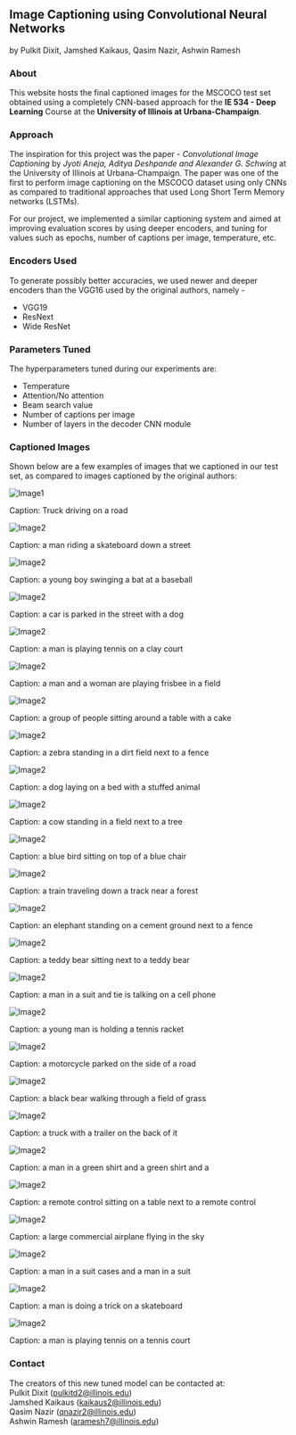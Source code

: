 ## Image Captioning using Convolutional Neural Networks
by Pulkit Dixit, Jamshed Kaikaus, Qasim Nazir, Ashwin Ramesh

### About

This website hosts the final captioned images for the MSCOCO test set obtained using a completely CNN-based approach for the **IE 534 - Deep Learning** Course at the **University of Illinois at Urbana-Champaign**.

### Approach

The inspiration for this project was the paper - *Convolutional Image Captioning* by *Jyoti Aneja, Aditya Deshpande and Alexander G. Schwing* at the University of Illinois at Urbana-Champaign. The paper was one of the first to perform image captioning on the MSCOCO dataset using only CNNs as compared to traditional approaches that used Long Short Term Memory networks (LSTMs).

For our project, we implemented a similar captioning system and aimed at improving evaluation scores by using deeper encoders, and tuning for values such as epochs, number of captions per image, temperature, etc.

### Encoders Used

To generate possibly better accuracies, we used newer and deeper encoders than the VGG16 used by the original authors, namely - 
* VGG19
* ResNext
* Wide ResNet

### Parameters Tuned

The hyperparameters tuned during our experiments are:
* Temperature
* Attention/No attention
* Beam search value
* Number of captions per image
* Number of layers in the decoder CNN module

### Captioned Images

Shown below are a few examples of images that we captioned in our test set, as compared to images captioned by the original authors:

![Image1](/test2014/COCO_test2014_000000000001.jpg)

Caption: Truck driving on a road


![Image2](/test2014/COCO_test2014_000000000014.jpg)

Caption:  a man riding a skateboard down a street


![Image2](/test2014/COCO_test2014_000000000016.jpg)

Caption: a young boy swinging a bat at a baseball



![Image2](/test2014/COCO_test2014_000000000027.jpg)

Caption: a car is parked in the street with a dog



![Image2](/test2014/COCO_test2014_000000000057.jpg)

Caption: a man is playing tennis on a clay court



![Image2](/test2014/COCO_test2014_000000000063.jpg)

Caption: a man and a woman are playing frisbee in a field



![Image2](/test2014/COCO_test2014_000000000069.jpg)

Caption: a group of people sitting around a table with a cake



![Image2](/test2014/COCO_test2014_000000000080.jpg)

Caption: a zebra standing in a dirt field next to a fence



![Image2](/test2014/COCO_test2014_000000000083.jpg)

Caption: a dog laying on a bed with a stuffed animal



![Image2](/test2014/COCO_test2014_000000000090.jpg)

Caption:  a cow standing in a field next to a tree



![Image2](/test2014/COCO_test2014_000000000106.jpg)

Caption: a blue bird sitting on top of a blue chair



![Image2](/test2014/COCO_test2014_000000000108.jpg)

Caption: a train traveling down a track near a forest



![Image2](/test2014/COCO_test2014_000000000128.jpg)

Caption: an elephant standing on a cement ground next to a fence



![Image2](/test2014/COCO_test2014_000000000155.jpg)

Caption: a teddy bear sitting next to a teddy bear



![Image2](/test2014/COCO_test2014_000000000171.jpg)

Caption: a man in a suit and tie is talking on a cell phone



![Image2](/test2014/COCO_test2014_000000000173.jpg)

Caption: a young man is holding a tennis racket



![Image2](/test2014/COCO_test2014_000000000178.jpg)

Caption: a motorcycle parked on the side of a road



![Image2](/test2014/COCO_test2014_000000000180.jpg)

Caption: a black bear walking through a field of grass



![Image2](/test2014/COCO_test2014_000000000182.jpg)

Caption: a truck with a trailer on the back of it



![Image2](/test2014/COCO_test2014_000000000184.jpg)

Caption: a man in a green shirt and a green shirt and a



![Image2](/test2014/COCO_test2014_000000000188.jpg)

Caption: a remote control sitting on a table next to a remote control



![Image2](/test2014/COCO_test2014_000000000191.jpg)

Caption: a large commercial airplane flying in the sky



![Image2](/test2014/COCO_test2014_000000000202.jpg)

Caption: a man in a suit cases and a man in a suit



![Image2](/test2014/COCO_test2014_000000000212.jpg)

Caption: a man is doing a trick on a skateboard



![Image2](/test2014/COCO_test2014_000000000219.jpg)

Caption: a man is playing tennis on a tennis court


### Contact

The creators of this new tuned model can be contacted at:  
Pulkit Dixit (pulkitd2@illinois.edu)  
Jamshed Kaikaus (kaikaus2@illinois.edu)  
Qasim Nazir (qnazir2@illinois.edu)  
Ashwin Ramesh (aramesh7@illinois.edu)    
